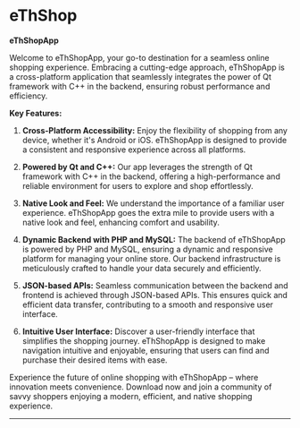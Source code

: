# eThShop

**eThShopApp**

Welcome to eThShopApp, your go-to destination for a seamless online shopping experience. Embracing a cutting-edge approach, eThShopApp is a cross-platform application that seamlessly integrates the power of Qt framework with C++ in the backend, ensuring robust performance and efficiency.

**Key Features:**

1. **Cross-Platform Accessibility:** Enjoy the flexibility of shopping from any device, whether it's Android or iOS. eThShopApp is designed to provide a consistent and responsive experience across all platforms.

2. **Powered by Qt and C++:** Our app leverages the strength of Qt framework with C++ in the backend, offering a high-performance and reliable environment for users to explore and shop effortlessly.

3. **Native Look and Feel:** We understand the importance of a familiar user experience. eThShopApp goes the extra mile to provide users with a native look and feel, enhancing comfort and usability.

4. **Dynamic Backend with PHP and MySQL:** The backend of eThShopApp is powered by PHP and MySQL, ensuring a dynamic and responsive platform for managing your online store. Our backend infrastructure is meticulously crafted to handle your data securely and efficiently.

5. **JSON-based APIs:** Seamless communication between the backend and frontend is achieved through JSON-based APIs. This ensures quick and efficient data transfer, contributing to a smooth and responsive user interface.

6. **Intuitive User Interface:** Discover a user-friendly interface that simplifies the shopping journey. eThShopApp is designed to make navigation intuitive and enjoyable, ensuring that users can find and purchase their desired items with ease.

Experience the future of online shopping with eThShopApp – where innovation meets convenience. Download now and join a community of savvy shoppers enjoying a modern, efficient, and native shopping experience.

---

